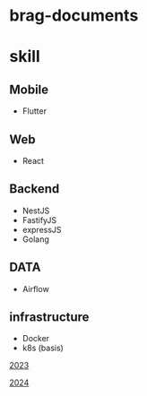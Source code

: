 # brag-documents
# skill
## Mobile
  - Flutter
## Web
  - React
## Backend
  - NestJS
  - FastifyJS
  - expressJS
  - Golang
## DATA
 - Airflow
## infrastructure
- Docker
- k8s (basis)

[2023](https://github.com/Mrkonxyz/brag-documents/blob/main/2023.md)

[2024](https://github.com/Mrkonxyz/brag-documents/blob/main/2024.md)
